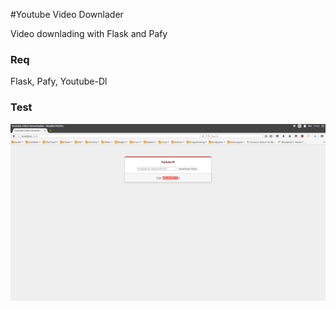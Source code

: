 #Youtube Video Downlader

Video downlading with Flask and Pafy

### Req

Flask,
Pafy,
Youtube-Dl

### Test

![pre_ass/out.gif](pre_ass/out.gif)
